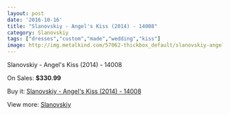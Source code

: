 ```yaml
---
layout: post
date: '2016-10-16'
title: "Slanovskiy - Angel's Kiss (2014) - 14008"
category: Slanovskiy
tags: ["dresses","custom","made","wedding","kiss"]
image: http://img.metalkind.com/57062-thickbox_default/slanovskiy-angel-s-kiss-2014-14008.jpg
---
```

Slanovskiy - Angel's Kiss (2014) - 14008

On Sales: **$330.99**
<a href="https://www.metalkind.com/en/slanovskiy/15394-slanovskiy-angel-s-kiss-2014-14008.html"><amp-img layout="responsive" width="600" height="600" src="//img.metalkind.com/57062-thickbox_default/slanovskiy-angel-s-kiss-2014-14008.jpg" alt="Slanovskiy - Angel's Kiss (2014) - 14008 0" /></a>
<a href="https://www.metalkind.com/en/slanovskiy/15394-slanovskiy-angel-s-kiss-2014-14008.html"><amp-img layout="responsive" width="600" height="600" src="//img.metalkind.com/57063-thickbox_default/slanovskiy-angel-s-kiss-2014-14008.jpg" alt="Slanovskiy - Angel's Kiss (2014) - 14008 1" /></a>
<a href="https://www.metalkind.com/en/slanovskiy/15394-slanovskiy-angel-s-kiss-2014-14008.html"><amp-img layout="responsive" width="600" height="600" src="//img.metalkind.com/57064-thickbox_default/slanovskiy-angel-s-kiss-2014-14008.jpg" alt="Slanovskiy - Angel's Kiss (2014) - 14008 2" /></a>
<a href="https://www.metalkind.com/en/slanovskiy/15394-slanovskiy-angel-s-kiss-2014-14008.html"><amp-img layout="responsive" width="600" height="600" src="//img.metalkind.com/57065-thickbox_default/slanovskiy-angel-s-kiss-2014-14008.jpg" alt="Slanovskiy - Angel's Kiss (2014) - 14008 3" /></a>
<a href="https://www.metalkind.com/en/slanovskiy/15394-slanovskiy-angel-s-kiss-2014-14008.html"><amp-img layout="responsive" width="600" height="600" src="//img.metalkind.com/57067-thickbox_default/slanovskiy-angel-s-kiss-2014-14008.jpg" alt="Slanovskiy - Angel's Kiss (2014) - 14008 4" /></a>

Buy it: [Slanovskiy - Angel's Kiss (2014) - 14008](https://www.metalkind.com/en/slanovskiy/15394-slanovskiy-angel-s-kiss-2014-14008.html "Slanovskiy - Angel's Kiss (2014) - 14008")

View more: [Slanovskiy](https://www.metalkind.com/en/180-slanovskiy "Slanovskiy")